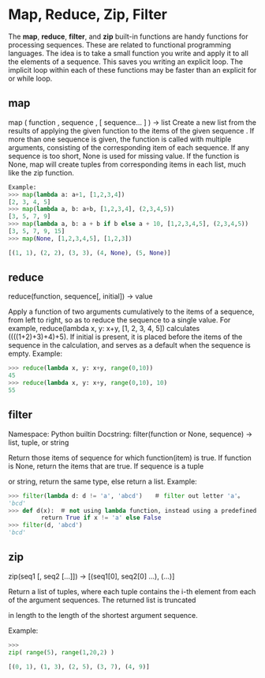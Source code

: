 # Map, Reduce, Zip, Filter

The **map**, **reduce**, **filter**, and **zip** built-in functions are handy functions for processing sequences. These are related to functional programming languages. The idea is to take a small function you write and apply it to all the elements of a sequence. This saves you writing an explicit loop. The implicit loop within each of these functions may be faster than an explicit for or while loop.

## map

map \( function , sequence , \[ sequence... \] \) → list Create a new list from the results of applying the given function to the items of the given sequence . If more than one sequence is given, the function is called with multiple arguments, consisting of the corresponding item of each sequence. If any sequence is too short, None is used for missing value. If the function is None, map will create tuples from corresponding items in each list, much like the zip function.

```python
Example:
>>> map(lambda a: a+1, [1,2,3,4])
[2, 3, 4, 5]
>>> map(lambda a, b: a+b, [1,2,3,4], (2,3,4,5))
[3, 5, 7, 9]
>>> map(lambda a, b: a + b if b else a + 10, [1,2,3,4,5], (2,3,4,5))   ＃ the second iterable list is one item short
[3, 5, 7, 9, 15]
>>> map(None, [1,2,3,4,5], [1,2,3])

[(1, 1), (2, 2), (3, 3), (4, None), (5, None)]
```

## reduce

reduce\(function, sequence\[, initial\]\) -&gt; value

Apply a function of two arguments cumulatively to the items of a sequence, from left to right, so as to reduce the sequence to a single value. For example, reduce\(lambda x, y: x+y, \[1, 2, 3, 4, 5\]\) calculates \(\(\(\(1+2\)+3\)+4\)+5\). If initial is present, it is placed before the items of the sequence in the calculation, and serves as a default when the sequence is empty. Example:

```python
>>> reduce(lambda x, y: x+y, range(0,10))
45
>>> reduce(lambda x, y: x+y, range(0,10), 10)
55
```

## filter

Namespace: Python builtin Docstring: filter\(function or None, sequence\) -&gt; list, tuple, or string

Return those items of sequence for which function\(item\) is true. If function is None, return the items that are true. If sequence is a tuple

or string, return the same type, else return a list. Example:

```python
>>> filter(lambda d: d != 'a', 'abcd')　　＃ filter out letter 'a'。
'bcd'
>>> def d(x):　＃ not using lambda function, instead using a predefined function 
 　　　　　return True if x != 'a' else False
>>> filter(d, 'abcd')
'bcd'
```

## zip

zip\(seq1 \[, seq2 \[...\]\]\) -&gt; \[\(seq1\[0\], seq2\[0\] ...\), \(...\)\]

Return a list of tuples, where each tuple contains the i-th element from each of the argument sequences. The returned list is truncated

in length to the length of the shortest argument sequence.

Example:

```python
>>> 
zip( range(5), range(1,20,2) )

[(0, 1), (1, 3), (2, 5), (3, 7), (4, 9)]
```

